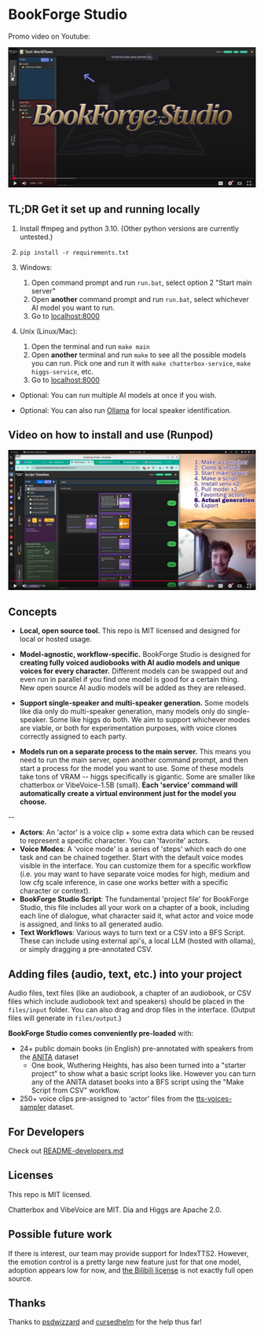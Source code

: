 # BookForge Studio

Promo video on Youtube:

[![Promo video](./readme-extras/promo-screenshot.png)](https://www.youtube.com/watch?v=GEheTgYcswE)


## TL;DR Get it set up and running locally

1. Install ffmpeg and python 3.10. (Other python versions are currently untested.)

1. `pip install -r requirements.txt`

1. Windows:
   1. Open command prompt and run `run.bat`, select option 2 "Start main server"
   1. Open **another** command prompt and run `run.bat`, select whichever AI model you want to run.
   1. Go to [localhost:8000](localhost:8000)

1. Unix (Linux/Mac):
   1. Open the terminal and run `make main`
   1. Open **another** terminal and run `make` to see all the possible models you can run. Pick one
   and run it with `make chatterbox-service`, `make higgs-service`, etc.
   1. Go to [localhost:8000](localhost:8000)

* Optional: You can run multiple AI models at once if you wish.

* Optional: You can also run [Ollama](https://ollama.com/) for local speaker identification. 

## Video on how to install and use (Runpod)

[![Runpod tutorial video](./readme-extras/tutorial-runpod-screenshot.png)](https://www.youtube.com/watch?v=1PT_CjX_hek)


## Concepts

* **Local, open source tool.** This repo is MIT licensed and designed for local or hosted usage.

* **Model-agnostic, workflow-specific.** BookForge Studio is designed for **creating fully voiced 
   audiobooks with AI audio models and unique voices for every character.** Different models can be
   swapped out and even run in parallel if you find one model is good for a certain thing. New 
   open source AI audio models will be added as they are released. 

* **Support single-speaker and multi-speaker generation.** Some models like dia only do 
   multi-speaker generation, many models only do single-speaker. Some like higgs do both. We aim
   to support whichever modes are viable, or both for experimentation purposes, with voice clones 
   correctly assigned to each party.

* **Models run on a separate process to the main server.** This means you need to run the main
   server, open another command prompt, and then start a process for the model you want to use.
   Some of these models take tons of VRAM -- higgs specifically is gigantic. Some are smaller like
   chatterbox or VibeVoice-1.5B (small). **Each 'service' command will automatically create a 
   virtual environment just for the model you choose.**

-- 

* **Actors**: An 'actor' is a voice clip + some extra data which can be reused to represent a 
   specific character. You can 'favorite' actors.
* **Voice Modes**: A 'voice mode' is a series of 'steps' which each do one task and can be chained
   together. Start with the default voice modes visible in the interface. You can customize them
   for a specific workflow (i.e. you may want to have separate voice modes for high, medium and low
   cfg scale inference, in case one works better with a specific character or context).
* **BookForge Studio Script**: The fundamental 'project file' for BookForge Studio, this file 
   includes all your work on a chapter of a book, including each line of dialogue, what character
   said it, what actor and voice mode is assigned, and links to all generated audio.
* **Text Workflows**: Various ways to turn text or a CSV into a BFS Script. These can include
   using external api's, a local LLM (hosted with ollama), or simply dragging a pre-annotated CSV.

## Adding files (audio, text, etc.) into your project

Audio files, text files (like an audiobook, a chapter of an audiobook, or CSV files which include 
audiobook text and speakers) should be placed in the `files/input` folder. You can also drag and
drop files in the interface. (Output files will generate in `files/output`.)

**BookForge Studio comes conveniently pre-loaded** with:
* 24+ public domain books (in English) pre-annotated with speakers from the 
   [ANITA](https://huggingface.co/datasets/nick-mccormick/ANITA) dataset
   * One book, Wuthering Heights, has also been turned into a "starter project" to show what a
   basic script looks like. However you can turn any of the ANITA dataset books into a BFS script
   using the "Make Script from CSV" workflow.
* 250+ voice clips pre-assigned to 'actor' files from the 
   [tts-voices-sampler](https://huggingface.co/datasets/nick-mccormick/tts-voices-sampler) 
   dataset.

## For Developers

Check out [README-developers.md](./readme-extras/README-developers.md)

## Licenses

This repo is MIT licensed.

Chatterbox and VibeVoice are MIT. Dia and Higgs are Apache 2.0. 

## Possible future work

If there is interest, our team may provide support for IndexTTS2. However, the emotion control is
a pretty large new feature just for that one model, adoption appears low for now, and 
[the Bilibili license](https://github.com/index-tts/index-tts?tab=License-1-ov-file#readme) is
not exactly full open source.

## Thanks

Thanks to [psdwizzard](https://github.com/psdwizzard) and 
[cursedhelm](https://github.com/EveryOneIsGross) for the help thus far!